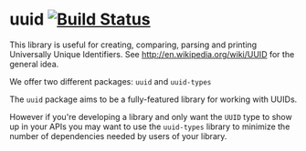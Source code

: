 # uuid  [![Build Status](https://travis-ci.org/hvr/uuid.svg?branch=master)](https://travis-ci.org/hvr/uuid)

This library is useful for creating, comparing, parsing and printing Universally
Unique Identifiers. See http://en.wikipedia.org/wiki/UUID for the general idea.

We offer two different packages: `uuid` and `uuid-types`

The `uuid` package aims to be a fully-featured library for working with UUIDs.

However if you're developing a library and only want the `UUID` type to show up
in your APIs you may want to use the `uuid-types` library to minimize the number
of dependencies needed by users of your library.
